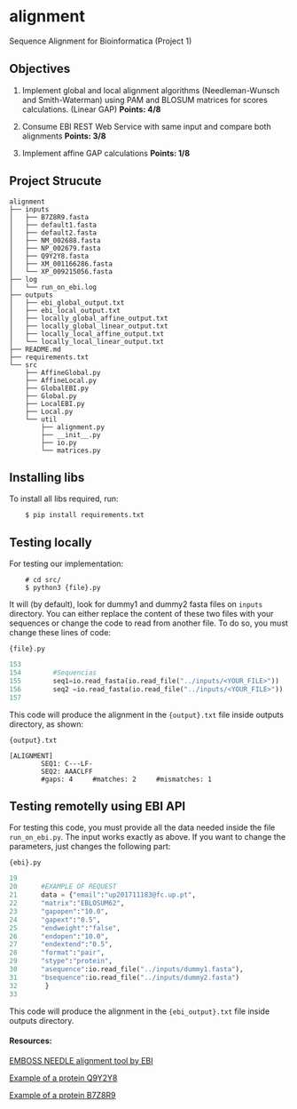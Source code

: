 # alignment
Sequence Alignment for Bioinformatica (Project 1)

## Objectives

1.  Implement global and local alignment algorithms (Needleman-Wunsch and Smith-Waterman) using PAM and BLOSUM matrices for scores calculations. (Linear GAP) **Points: 4/8**

2.  Consume EBI REST Web Service with same input and compare both alignments **Points: 3/8**

3. Implement affine GAP calculations **Points: 1/8** 

## Project Strucute

```
alignment
├── inputs
│   ├── B7Z8R9.fasta
│   ├── default1.fasta
│   ├── default2.fasta
│   ├── NM_002688.fasta
│   ├── NP_002679.fasta
│   ├── Q9Y2Y8.fasta
│   ├── XM_001166286.fasta
│   └── XP_009215056.fasta
├── log
│   └── run_on_ebi.log
├── outputs
│   ├── ebi_global_output.txt
│   ├── ebi_local_output.txt
│   ├── locally_global_affine_output.txt
│   ├── locally_global_linear_output.txt
│   ├── locally_local_affine_output.txt
│   └── locally_local_linear_output.txt
├── README.md
├── requirements.txt
└── src
    ├── AffineGlobal.py
    ├── AffineLocal.py
    ├── GlobalEBI.py
    ├── Global.py
    ├── LocalEBI.py
    ├── Local.py
    └── util
        ├── alignment.py
        ├── __init__.py
        ├── io.py
        └── matrices.py
```

## Installing libs

To install all libs required, run:

```
    $ pip install requirements.txt
```

## Testing locally

For testing our implementation:

```
    # cd src/
    $ python3 {file}.py
```

It will (by default), look for dummy1 and dummy2 fasta files on `inputs` directory. You can either replace the content of these two files with your sequences or change the code to read from another file. To do so, you must change these lines of code:

`{file}.py`
```python
153     
154        #Sequencias
155        seq1=io.read_fasta(io.read_file("../inputs/<YOUR_FILE>"))
156        seq2 =io.read_fasta(io.read_file("../inputs/<YOUR_FILE>"))
157    
```

This code will produce the alignment in the `{output}.txt` file inside outputs directory, as shown:

`{output}.txt`
```
[ALIGNMENT] 
        SEQ1: C---LF- 
        SEQ2: AAACLFF 
        #gaps: 4 	 #matches: 2 	 #mismatches: 1
```

## Testing remotelly using EBI API

For testing this code, you must provide all the data needed inside the file `run_on_ebi.py`. The input works exactly as above. If you want to change the parameters, just changes the following part:

`{ebi}.py`
```python
19
20      #EXAMPLE OF REQUEST
21      data = {"email":"up201711183@fc.up.pt",
22      "matrix":"EBLOSUM62",
23      "gapopen":"10.0",
24      "gapext":"0.5",
25      "endweight":"false",
26      "endopen":"10.0",
27      "endextend":"0.5",
28      "format":"pair",
29      "stype":"protein",
30      "asequence":io.read_file("../inputs/dummy1.fasta"),
31      "bsequence":io.read_file("../inputs/dummy2.fasta")
32       }
33    
```

This code will produce the alignment in the `{ebi_output}.txt` file inside outputs directory.

#### Resources:
[EMBOSS NEEDLE alignment tool by EBI](https://www.ebi.ac.uk/Tools/psa/emboss_needle/)

[Example of a protein Q9Y2Y8](http://www.uniprot.org/uniprot/Q9Y2Y8.fasta)

[Example of a protein B7Z8R9](http://www.uniprot.org/uniprot/B7Z8R9.fasta)